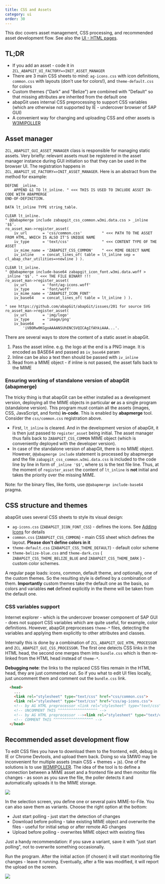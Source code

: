 ```yaml
---
title: CSS and Assets
category: ui
order: 30
---
```


This doc covers asset management, CSS processing, and recommended asset development flow. See also the [UI - HTML pages](./developing-ui.html).

## TL;DR

- If you add an asset - code it in `ZCL_ABAPGIT_UI_FACTORY=>INIT_ASSET_MANAGER`
- There are 3 main CSS sheets to mind: `ag-icons.css` with icon definitions, `common.css` with layouts (don't use for colors!), and `theme-default.css` for colors
- Custom themes ("Dark" and "Belize") are combined with "Default" so that missing attributes are inherited from the default one
- abapGit uses internal CSS preprocessing to support CSS variables (which are otherwise not supported by IE - undercover browser of SAP GUI)
- A convenient way for changing and uploading CSS and other assets is [W3MIPOLLER](https://github.com/sbcgua/abap_w3mi_poller)


## Asset manager

`ZCL_ABAPGIT_GUI_ASSET_MANAGER` class is responsible for managing static assets. Very briefly: relevant assets must be registered in the asset manager instance during GUI initiation so that they can be used in the browser UI. The registration happens in `ZCL_ABAPGIT_UI_FACTORY=>INIT_ASSET_MANAGER`. Here is an abstract from the method for example:

```abap
DEFINE _inline.
    APPEND &1 TO lt_inline. " <<< THIS IS USED TO INCLUDE ASSET IN-CODE WITH ABAPMERGE
END-OF-DEFINITION.

DATA lt_inline TYPE string_table.

CLEAR lt_inline.
" @@abapmerge include zabapgit_css_common.w3mi.data.css > _inline '$$'.
ro_asset_man->register_asset(
    iv_url       = 'css/common.css'         " <<< PATH TO THE ASSET FROM HTML, WHICH IS ALSO IT'S UNIQUE NAME
    iv_type      = 'text/css'               " <<< CONTENT TYPE OF THE ASSET
    iv_mime_name = 'ZABAPGIT_CSS_COMMON'    " <<< MIME OBJECT NAME
    iv_inline    = concat_lines_of( table = lt_inline sep = cl_abap_char_utilities=>newline ) ).

CLEAR lt_inline.
" @@abapmerge include-base64 zabapgit_icon_font.w3mi.data.woff > _inline '$$'. " <<< THE FILE BINARY !!!
ro_asset_man->register_asset(
    iv_url       = 'font/ag-icons.woff'
    iv_type      = 'font/woff'
    iv_mime_name = 'ZABAPGIT_ICON_FONT'
    iv_base64    = concat_lines_of( table = lt_inline ) ).

" see https://github.com/abapGit/abapGit/issues/201 for source SVG
ro_asset_man->register_asset(
    iv_url       = 'img/logo'
    iv_type      = 'image/png'
    iv_base64    =
        'iVBORw0KGgoAAAANSUhENCSVQICAgIfAhkiAAA...'.

```

There are several ways to store the content of a static asset in abapGit.

1. Pass the asset inline. e.g. the logo at the end is a PNG image. It is encoded as BASE64 and passed as `iv_base64` param
2. Inline can be also a text then should be passed with `iv_inline`
3. Read from a MIME object - if inline is not passed, the asset falls back to the MIME

### Ensuring working of standalone version of abapGit (abapmerge)

The tricky thing is that abapGit can be either installed as a development version, deploying all the MIME objects in particular **or** as a single program (standalone version). This program must contain all the assets (images, CSS, JavaScript, and fonts) **in-code**. This is enabled by **abapmerge** tool. Consider the `css/common.css` registration above.

- First, `lt_inline` is cleared. And in the development version of abapGit, it is then just passed to `register_asset` being initial. The asset manager thus falls back to `ZABAPGIT_CSS_COMMON` MIME object (which is conveniently deployed with the developer version).
- In case of the standalone version of abapGit, there is no MIME object. However, `@@abapmerge include` statement is processed by abapmerge and the file `zabapgit_css_common.w3mi.data.css` is included to the code line by line in form of `_inline '$$'`, where `$$` is the text file line. Thus, at the moment of `register_asset` the content of `lt_inline` is **not** initial and takes the priority over the missing MIME.

Note: for the binary files, like fonts, use `@@abapmerge include-base64` pragma.

## CSS structure and themes

abapGit uses several CSS sheets to style its visual design:

- `ag-icons.css` (`ZABAPGIT_ICON_FONT_CSS`) - defines the icons. See [Adding Icons](./adding-icons.html) for details
- `common.css` (`ZABAPGIT_CSS_COMMON`) - main CSS sheet which defines the layout. **Please don't define colors in it**
- `theme-default.css` (`ZABAPGIT_CSS_THEME_DEFAULT`) - default color scheme
- `theme-belize-blue.css` and `theme-dark.css` ( `ZABAPGIT_CSS_THEME_BELIZE_BLUE` and `ZABAPGIT_CSS_THEME_DARK` ) - custom color schemes.

A regular page loads: icons, common, default theme, and optionally, one of the custom themes. So the resulting style is defined by a combination of them. **Importantly** custom themes take the default one as the basis, so colors and variables **not** defined explicitly in the theme will be taken from the default one.

### CSS variables support

Internet explorer - which is the undercover browser component of SAP GUI - does not support CSS variables which are quite useful, for example, color definitions. However, abapGit preprocesses `theme-*` files, detecting the variables and applying them explicitly to other attributes and classes.

Internally this is done by a combination of `ZCL_ABAPGIT_GUI_HTML_PROCESSOR` and `ZCL_ABAPGIT_GUI_CSS_PROCESSOR`. The first one detects CSS links in the HTML head, the second one merges them into `bundle.css` which is then re-linked from the HTML head instead of `theme-*`.

**Debugging note**: the links to the replaced CSS files remain in the HTML head, they are just commented out. So if you what to edit UI files locally, just uncomment them and comment out the `bundle.css` link.

```html
  <head>
    ...
    <link rel="stylesheet" type="text/css" href="css/common.css">
    <link rel="stylesheet" type="text/css" href="css/ag-icons.css">
    <!-- by AG HTML preprocessor <link rel="stylesheet" type="text/css" href="css/theme-default.css">-->
    <!-- UNCOMMENT THIS ^^^^^^^^^^^^^^^^^^ -->
    <!-- by AG HTML preprocessor --><link rel="stylesheet" type="text/css" href="css/bundle.css">
    <!-- COMMENT THIS ^^^^^^^^^^^^^^^^^^ -->
  </head>
```

## Recommended asset development flow

To edit CSS files you have to download them to the frontend, edit, debug in IE or Chrome Devtools, and upload them back. Doing so via SMW0 may be inconvenient for multiple assets (main CSS + themes + js). One of the solutions is to use [W3MIPOLLER](https://github.com/sbcgua/abap_w3mi_poller). The idea of the tool is to define a connection between a MIME asset and a frontend file and then monitor file changes - as soon as you save the file, the poller detects it and automatically uploads it to the MIME storage.

![](../img/w3mimepoller-1.png)

In the selection screen, you define one or several pairs MIME-to-File. You can also save them as variants. Choose the right option at the bottom:

- Just start polling - just start the detection of changes
- Download before polling - take existing MIME object and overwrite the files - useful for initial setup or after remote AG changes
- Upload before polling - overwrites MIME object with existing files

Just a handy recommendation: if you save a variant, save it with "just start polling", not to overwrite something occasionally.

Run the program. After the initial action (if chosen) it will start monitoring file changes - leave it running. Eventually, after a file was modified, it will report the upload on the screen.

![](../img/w3mimepoller-2.png)
